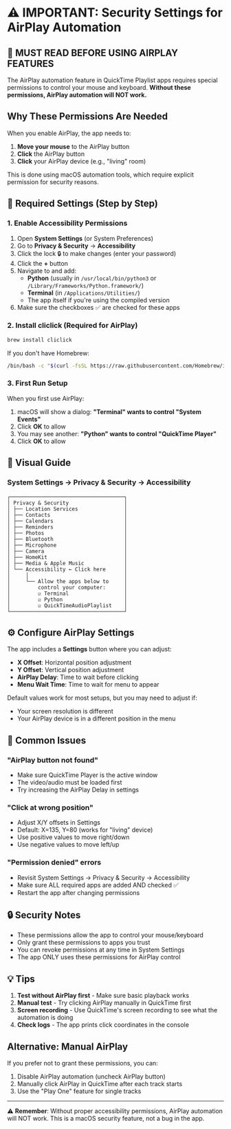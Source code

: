 # ⚠️ IMPORTANT: Security Settings for AirPlay Automation

## 🚨 MUST READ BEFORE USING AIRPLAY FEATURES

The AirPlay automation feature in QuickTime Playlist apps requires special permissions to control your mouse and keyboard. **Without these permissions, AirPlay automation will NOT work.**

## Why These Permissions Are Needed

When you enable AirPlay, the app needs to:
1. **Move your mouse** to the AirPlay button
2. **Click** the AirPlay button
3. **Click** your AirPlay device (e.g., "living" room)

This is done using macOS automation tools, which require explicit permission for security reasons.

## 🔧 Required Settings (Step by Step)

### 1. Enable Accessibility Permissions

1. Open **System Settings** (or System Preferences)
2. Go to **Privacy & Security** → **Accessibility**
3. Click the lock 🔒 to make changes (enter your password)
4. Click the **+** button
5. Navigate to and add:
   - **Python** (usually in `/usr/local/bin/python3` or `/Library/Frameworks/Python.framework/`)
   - **Terminal** (in `/Applications/Utilities/`)
   - The app itself if you're using the compiled version
6. Make sure the checkboxes ✅ are checked for these apps

### 2. Install cliclick (Required for AirPlay)

```bash
brew install cliclick
```

If you don't have Homebrew:
```bash
/bin/bash -c "$(curl -fsSL https://raw.githubusercontent.com/Homebrew/install/HEAD/install.sh)"
```

### 3. First Run Setup

When you first use AirPlay:
1. macOS will show a dialog: **"Terminal" wants to control "System Events"**
2. Click **OK** to allow
3. You may see another: **"Python" wants to control "QuickTime Player"**
4. Click **OK** to allow

## 📍 Visual Guide

### System Settings → Privacy & Security → Accessibility

```
┌─────────────────────────────────────┐
│ Privacy & Security                  │
│ ├── Location Services               │
│ ├── Contacts                        │
│ ├── Calendars                       │
│ ├── Reminders                       │
│ ├── Photos                          │
│ ├── Bluetooth                       │
│ ├── Microphone                      │
│ ├── Camera                          │
│ ├── HomeKit                         │
│ ├── Media & Apple Music             │
│ └── Accessibility ← Click here      │
│     │                               │
│     └── Allow the apps below to     │
│         control your computer:      │
│         ☑ Terminal                  │
│         ☑ Python                    │
│         ☑ QuickTimeAudioPlaylist    │
└─────────────────────────────────────┘
```

## ⚙️ Configure AirPlay Settings

The app includes a **Settings** button where you can adjust:
- **X Offset**: Horizontal position adjustment
- **Y Offset**: Vertical position adjustment
- **AirPlay Delay**: Time to wait before clicking
- **Menu Wait Time**: Time to wait for menu to appear

Default values work for most setups, but you may need to adjust if:
- Your screen resolution is different
- Your AirPlay device is in a different position in the menu

## 🚫 Common Issues

### "AirPlay button not found"
- Make sure QuickTime Player is the active window
- The video/audio must be loaded first
- Try increasing the AirPlay Delay in settings

### "Click at wrong position"
- Adjust X/Y offsets in Settings
- Default: X=135, Y=80 (works for "living" device)
- Use positive values to move right/down
- Use negative values to move left/up

### "Permission denied" errors
- Revisit System Settings → Privacy & Security → Accessibility
- Make sure ALL required apps are added AND checked ✅
- Restart the app after changing permissions

## 🔒 Security Notes

- These permissions allow the app to control your mouse/keyboard
- Only grant these permissions to apps you trust
- You can revoke permissions at any time in System Settings
- The app ONLY uses these permissions for AirPlay control

## 💡 Tips

1. **Test without AirPlay first** - Make sure basic playback works
2. **Manual test** - Try clicking AirPlay manually in QuickTime first
3. **Screen recording** - Use QuickTime's screen recording to see what the automation is doing
4. **Check logs** - The app prints click coordinates in the console

## Alternative: Manual AirPlay

If you prefer not to grant these permissions, you can:
1. Disable AirPlay automation (uncheck AirPlay button)
2. Manually click AirPlay in QuickTime after each track starts
3. Use the "Play One" feature for single tracks

---

⚠️ **Remember**: Without proper accessibility permissions, AirPlay automation will NOT work. This is a macOS security feature, not a bug in the app.